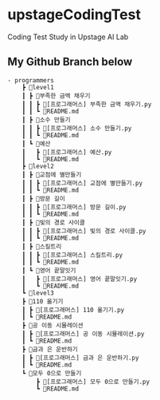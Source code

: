 # upstageCodingTest
Coding Test Study in Upstage AI Lab

## My Github Branch below
    - programmers
        ┣ 📂level1
        ┃ ┣ 📂부족한 금액 채우기
        ┃ ┃ ┣ 📜[프로그래머스] 부족한 금액 채우기.py
        ┃ ┃ ┗ 📜README.md
        ┃ ┣ 📂소수 만들기
        ┃ ┃ ┣ 📜[프로그래머스] 소수 만들기.py
        ┃ ┃ ┗ 📜README.md
        ┃ ┗ 📂예산
        ┃   ┣ 📜[프로그래머스] 예산.py
        ┃   ┗ 📜README.md
        ┣ 📂level2
        ┃ ┣ 📂교점에 별만들기
        ┃ ┃ ┣ 📜[프로그래머스] 교점에 별만들기.py
        ┃ ┃ ┗ 📜README.md
        ┃ ┣ 📂방문 길이
        ┃ ┃ ┣ 📜[프로그래머스] 방문 길이.py
        ┃ ┃ ┗ 📜README.md
        ┃ ┣ 📂빛의 경로 사이클
        ┃ ┃ ┣ 📜[프로그래머스] 빛의 경로 사이클.py
        ┃ ┃ ┗ 📜README.md
        ┃ ┣ 📂스킬트리
        ┃ ┃ ┣ 📜[프로그래머스] 스킬트리.py
        ┃ ┃ ┗ 📜README.md
        ┃ ┗ 📂영어 끝말잇기
        ┃   ┣ 📜[프로그래머스] 영어 끝말잇기.py
        ┃   ┗ 📜README.md
        ┗ 📂level3
        ┣ 📂110 옮기기
        ┃ ┣ 📜[프로그래머스] 110 옮기기.py
        ┃ ┗ 📜README.md
        ┣ 📂공 이동 시뮬레이션
        ┃ ┣ 📜[프로그래머스] 공 이동 시뮬레이션.py
        ┃ ┗ 📜README.md
        ┣ 📂금과 은 운반하기
        ┃ ┣ 📜[프로그래머스] 금과 은 운반하기.py
        ┃ ┗ 📜README.md
        ┗ 📂모두 0으로 만들기
            ┣ 📜[프로그래머스] 모두 0으로 만들기.py
            ┗ 📜README.md
